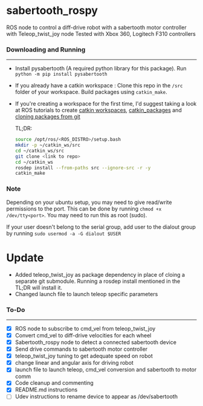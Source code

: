 # sabertooth_rospy

ROS node to control a diff-drive robot with a sabertooth motor controller with Teleop_twist_joy node
Tested with Xbox 360, Logitech F310 controllers

### Downloading and Running
---
- Install pysabertooth (A required python library for this package). Run `python -m pip install pysabertooth`

- If you already have a catkin workspace : Clone this repo in the `/src` folder of your workspace. Build packages using `catkin_make`.

- If you're creating a workspace for the first time, I'd suggest taking a look at ROS tutorials to create [catkin workspaces](http://wiki.ros.org/catkin/Tutorials/create_a_workspace), [catkin_packages](http://wiki.ros.org/catkin/Tutorials/CreatingPackage) and [cloning packages from git](https://wiki.nps.edu/display/RC/Setting+up+a+ROS+package+from+Git)

  TL;DR:

  ```bash
  source /opt/ros/<ROS_DISTRO>/setup.bash
  mkdir -p ~/catkin_ws/src
  cd ~/catkin_ws/src
  git clone <link to repo>
  cd ~/catkin_ws
  rosdep install --from-paths src --ignore-src -r -y
  catkin_make
  ```
  
### Note
Depending on your ubuntu setup, you may need to give read/write permissions to the port.
This can be done by running `chmod +x /dev/tty<port>`. You may need to run this as root (sudo).


If your user doesn't belong to the serial group, add user to the dialout group by running `sudo usermod -a -G dialout $USER`

# Update
- Added teleop_twist_joy as package dependency in place of cloing a separate git submodule. Running a rosdep install mentioned in the TL;DR will install it.
- Changed launch file to launch teleop specific parameters


### To-Do

---

- [x] ROS node to subscribe to cmd_vel from teleop_twist_joy
- [x] Convert cmd_vel to diff-drive velocities for each wheel
- [x] Sabertooth_rospy node to detect a connected sabertooth device
- [x] Send drive commands to sabertooth motor controller
- [x] teleop_twist_joy tuning to get adequate speed on robot
- [x] change linear and angular axis for driving robot
- [x] launch file to launch teleop, cmd_vel conversion and sabertooth to motor comm
- [x] Code cleanup and commenting
- [x] README.md instructions
- [ ] Udev instructions to rename device to appear as /dev/sabertooth 
